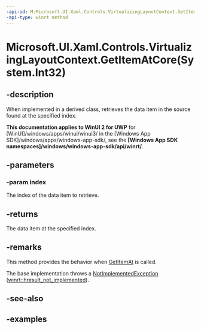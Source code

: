 ```yaml
---
-api-id: M:Microsoft.UI.Xaml.Controls.VirtualizingLayoutContext.GetItemAtCore(System.Int32)
-api-type: winrt method
---
```


# Microsoft.UI.Xaml.Controls.VirtualizingLayoutContext.GetItemAtCore(System.Int32)

<!--
protected virtual object GetItemAtCore (int index);
-->

## -description

When implemented in a derived class, retrieves the data item in the source found at the specified index.

**This documentation applies to WinUI 2 for UWP** for [WinUI]/windows/apps/winui/winui3/ in the [Windows App SDK]/windows/apps/windows-app-sdk/, see the **[Windows App SDK namespaces]/windows/windows-app-sdk/api/winrt/**.

## -parameters

### -param index

The index of the data item to retrieve.

## -returns

The data item at the specified index.

## -remarks

This method provides the behavior when [GetItemAt](virtualizinglayoutcontext_getitemat_1630001961.md) is called.

The base implementation throws a [NotImplementedException](/dotnet/api/system.notimplementedexception?view=dotnet-uwp-10.0&preserve-view=true) ([winrt::hresult_not_implemented](/uwp/cpp-ref-for-winrt/error-handling/hresult-not-implemented)).

## -see-also

## -examples

